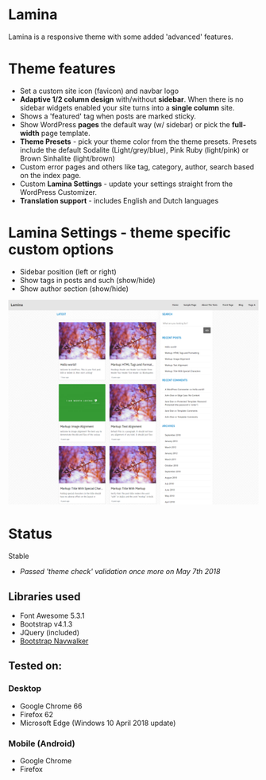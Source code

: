 Lamina
==================
Lamina is a responsive theme with some added 'advanced' features.

# Theme features
- Set a custom site icon (favicon) and navbar logo
- **Adaptive 1/2 column design** with/without **sidebar**. When there is no sidebar widgets enabled your site turns into a **single column** site.
- Shows a 'featured' tag when posts are marked sticky.
- Show WordPress **pages** the default way (w/ sidebar) or pick the **full-width** page template.
- **Theme Presets** - pick your theme color from the theme presets. Presets include the default Sodalite (Light/grey/blue), Pink Ruby (light/pink) or Brown Sinhalite (light/brown)
- Custom error pages and others like tag, category, author, search based on the index page.
- Custom **Lamina Settings** - update your settings straight from the WordPress Customizer.
- **Translation support** - includes English and Dutch languages

# Lamina Settings - theme specific custom options
- Sidebar position (left or right)
- Show tags in posts and such (show/hide)
- Show author section (show/hide)

![Lamina](https://github.com/canitia/lamina/raw/master/screenshot.png)

# Status
Stable

- *Passed 'theme check' validation once more on May 7th 2018*

## Libraries used
- Font Awesome 5.3.1
- Bootstrap v4.1.3
- JQuery (included)
- [Bootstrap Navwalker](https://github.com/wp-bootstrap/wp-bootstrap-navwalker)

## Tested on:

### Desktop
- Google Chrome 66
- Firefox 62
- Microsoft Edge (Windows 10 April 2018 update)

### Mobile (Android)
- Google Chrome
- Firefox
